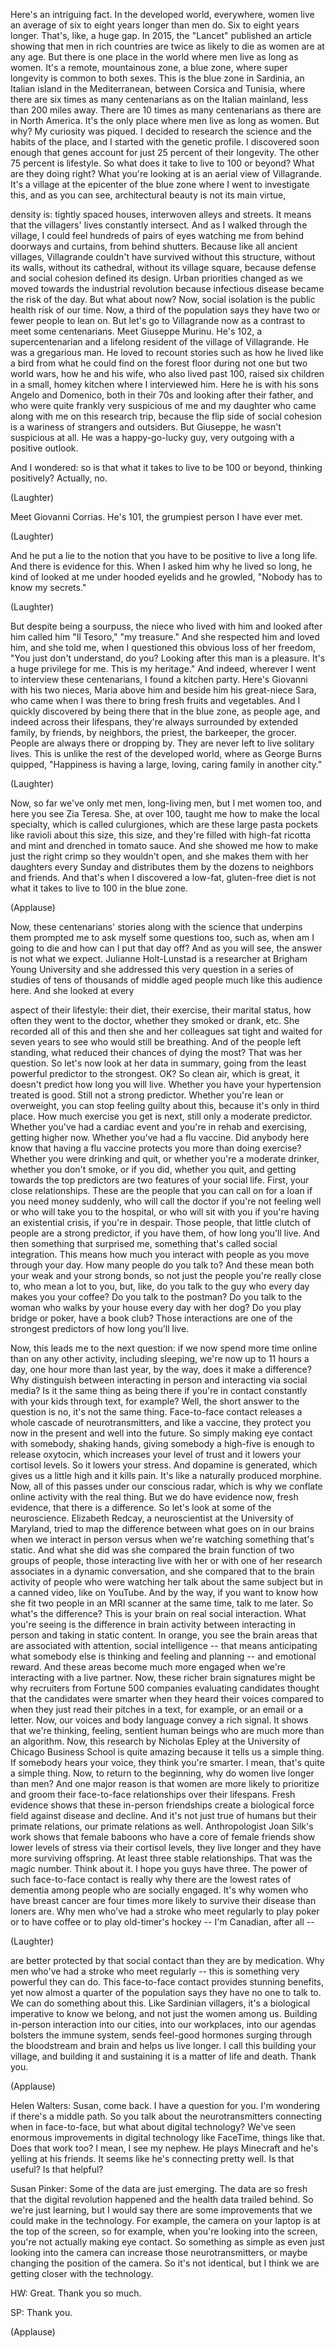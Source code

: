 
Here&#39;s an intriguing fact.
In the developed world,
everywhere, women live an average
of six to eight years longer than men do.
Six to eight years longer.
That&#39;s, like, a huge gap.
In 2015, the &quot;Lancet&quot; published an article
showing that men in rich countries
are twice as likely to die as women are
at any age.
But there is one place in the world
where men live as long as women.
It&#39;s a remote, mountainous zone,
a blue zone,
where super longevity
is common to both sexes.
This is the blue zone in Sardinia,
an Italian island in the Mediterranean,
between Corsica and Tunisia,
where there are six times
as many centenarians
as on the Italian mainland,
less than 200 miles away.
There are 10 times as many centenarians
as there are in North America.
It&#39;s the only place
where men live as long as women.
But why?
My curiosity was piqued.
I decided to research the science
and the habits of the place,
and I started with the genetic profile.
I discovered soon enough
that genes account for just
25 percent of their longevity.
The other 75 percent is lifestyle.
So what does it take
to live to 100 or beyond?
What are they doing right?
What you&#39;re looking at
is an aerial view of Villagrande.
It&#39;s a village at the epicenter
of the blue zone
where I went to investigate this,
and as you can see, architectural beauty
is not its main virtue,

density is:
tightly spaced houses,
interwoven alleys and streets.
It means that the villagers&#39; lives
constantly intersect.
And as I walked through the village,
I could feel hundreds
of pairs of eyes watching me
from behind doorways and curtains,
from behind shutters.
Because like all ancient villages,
Villagrande couldn&#39;t have survived
without this structure,
without its walls, without its cathedral,
without its village square,
because defense and social cohesion
defined its design.
Urban priorities changed as we moved
towards the industrial revolution
because infectious disease
became the risk of the day.
But what about now?
Now, social isolation
is the public health risk of our time.
Now, a third of the population says
they have two or fewer people to lean on.
But let&#39;s go to Villagrande
now as a contrast
to meet some centenarians.
Meet Giuseppe Murinu.
He&#39;s 102, a supercentenarian
and a lifelong resident
of the village of Villagrande.
He was a gregarious man.
He loved to recount stories
such as how he lived like a bird
from what he could find
on the forest floor
during not one but two world wars,
how he and his wife,
who also lived past 100,
raised six children
in a small, homey kitchen
where I interviewed him.
Here he is with his sons
Angelo and Domenico,
both in their 70s
and looking after their father,
and who were quite frankly
very suspicious of me and my daughter
who came along with me
on this research trip,
because the flip side of social cohesion
is a wariness of strangers and outsiders.
But Giuseppe, he wasn&#39;t suspicious at all.
He was a happy-go-lucky guy,
very outgoing with a positive outlook.

And I wondered: so is that what it takes
to live to be 100 or beyond,
thinking positively?
Actually, no.

(Laughter)

Meet Giovanni Corrias. He&#39;s 101,
the grumpiest person I have ever met.

(Laughter)

And he put a lie to the notion
that you have to be positive
to live a long life.
And there is evidence for this.
When I asked him why he lived so long,
he kind of looked at me
under hooded eyelids and he growled,
&quot;Nobody has to know my secrets.&quot;

(Laughter)

But despite being a sourpuss,
the niece who lived with him
and looked after him
called him &quot;Il Tesoro,&quot; &quot;my treasure.&quot;
And she respected him and loved him,
and she told me, when I questioned
this obvious loss of her freedom,
&quot;You just don&#39;t understand, do you?
Looking after this man is a pleasure.
It&#39;s a huge privilege for me.
This is my heritage.&quot;
And indeed, wherever I went
to interview these centenarians,
I found a kitchen party.
Here&#39;s Giovanni with his two nieces,
Maria above him
and beside him his great-niece Sara,
who came when I was there
to bring fresh fruits and vegetables.
And I quickly discovered by being there
that in the blue zone, as people age,
and indeed across their lifespans,
they&#39;re always surrounded
by extended family, by friends,
by neighbors, the priest,
the barkeeper, the grocer.
People are always there or dropping by.
They are never left
to live solitary lives.
This is unlike the rest
of the developed world,
where as George Burns quipped,
&quot;Happiness is having a large,
loving, caring family in another city.&quot;

(Laughter)

Now, so far we&#39;ve only met men,
long-living men, but I met women too,
and here you see Zia Teresa.
She, at over 100, taught me
how to make the local specialty,
which is called culurgiones,
which are these large pasta pockets
like ravioli about this size,
this size,
and they&#39;re filled
with high-fat ricotta and mint
and drenched in tomato sauce.
And she showed me
how to make just the right crimp
so they wouldn&#39;t open,
and she makes them
with her daughters every Sunday
and distributes them
by the dozens to neighbors and friends.
And that&#39;s when I discovered
a low-fat, gluten-free diet
is not what it takes
to live to 100 in the blue zone.

(Applause)

Now, these centenarians&#39; stories
along with the science that underpins them
prompted me to ask myself
some questions too,
such as, when am I going to die
and how can I put that day off?
And as you will see,
the answer is not what we expect.
Julianne Holt-Lunstad is a researcher
at Brigham Young University
and she addressed this very question
in a series of studies
of tens of thousands of middle aged people
much like this audience here.
And she looked at every

aspect of their lifestyle:
their diet, their exercise,
their marital status,
how often they went to the doctor,
whether they smoked or drank, etc.
She recorded all of this
and then she and her colleagues
sat tight and waited for seven years
to see who would still be breathing.
And of the people left standing,
what reduced their chances
of dying the most?
That was her question.
So let&#39;s now look at her data in summary,
going from the least powerful
predictor to the strongest.
OK?
So clean air, which is great,
it doesn&#39;t predict how long you will live.
Whether you have your hypertension treated
is good.
Still not a strong predictor.
Whether you&#39;re lean or overweight,
you can stop feeling guilty about this,
because it&#39;s only in third place.
How much exercise you get is next,
still only a moderate predictor.
Whether you&#39;ve had a cardiac event
and you&#39;re in rehab and exercising,
getting higher now.
Whether you&#39;ve had a flu vaccine.
Did anybody here know
that having a flu vaccine
protects you more than doing exercise?
Whether you were drinking and quit,
or whether you&#39;re a moderate drinker,
whether you don&#39;t smoke,
or if you did, whether you quit,
and getting towards the top predictors
are two features of your social life.
First, your close relationships.
These are the people
that you can call on for a loan
if you need money suddenly,
who will call the doctor
if you&#39;re not feeling well
or who will take you to the hospital,
or who will sit with you
if you&#39;re having an existential crisis,
if you&#39;re in despair.
Those people, that little clutch of people
are a strong predictor, if you have them,
of how long you&#39;ll live.
And then something that surprised me,
something that&#39;s called
social integration.
This means how much
you interact with people
as you move through your day.
How many people do you talk to?
And these mean both
your weak and your strong bonds,
so not just the people
you&#39;re really close to,
who mean a lot to you,
but, like, do you talk to the guy
who every day makes you your coffee?
Do you talk to the postman?
Do you talk to the woman who walks
by your house every day with her dog?
Do you play bridge or poker,
have a book club?
Those interactions
are one of the strongest predictors
of how long you&#39;ll live.

Now, this leads me to the next question:
if we now spend more time online
than on any other activity,
including sleeping,
we&#39;re now up to 11 hours a day,
one hour more than last year, by the way,
does it make a difference?
Why distinguish
between interacting in person
and interacting via social media?
Is it the same thing as being there
if you&#39;re in contact constantly
with your kids through text, for example?
Well, the short answer
to the question is no,
it&#39;s not the same thing.
Face-to-face contact releases
a whole cascade of neurotransmitters,
and like a vaccine,
they protect you now in the present
and well into the future.
So simply making
eye contact with somebody,
shaking hands, giving somebody a high-five
is enough to release oxytocin,
which increases your level of trust
and it lowers your cortisol levels.
So it lowers your stress.
And dopamine is generated,
which gives us a little high
and it kills pain.
It&#39;s like a naturally produced morphine.
Now, all of this passes
under our conscious radar,
which is why we conflate
online activity with the real thing.
But we do have evidence now,
fresh evidence,
that there is a difference.
So let&#39;s look at some of the neuroscience.
Elizabeth Redcay, a neuroscientist
at the University of Maryland,
tried to map the difference
between what goes on in our brains
when we interact in person
versus when we&#39;re watching
something that&#39;s static.
And what she did was
she compared the brain function
of two groups of people,
those interacting live with her
or with one of her research associates
in a dynamic conversation,
and she compared that
to the brain activity of people
who were watching her talk
about the same subject
but in a canned video, like on YouTube.
And by the way, if you want to know
how she fit two people
in an MRI scanner at the same time,
talk to me later.
So what&#39;s the difference?
This is your brain
on real social interaction.
What you&#39;re seeing
is the difference in brain activity
between interacting in person
and taking in static content.
In orange, you see the brain areas
that are associated with attention,
social intelligence --
that means anticipating
what somebody else is thinking
and feeling and planning --
and emotional reward.
And these areas become much more engaged
when we&#39;re interacting
with a live partner.
Now, these richer brain signatures
might be why recruiters
from Fortune 500 companies
evaluating candidates
thought that the candidates were smarter
when they heard their voices
compared to when they just
read their pitches in a text, for example,
or an email or a letter.
Now, our voices and body language
convey a rich signal.
It shows that we&#39;re thinking, feeling,
sentient human beings
who are much more than an algorithm.
Now, this research by Nicholas Epley
at the University of Chicago
Business School
is quite amazing because
it tells us a simple thing.
If somebody hears your voice,
they think you&#39;re smarter.
I mean, that&#39;s quite a simple thing.
Now, to return to the beginning,
why do women live longer than men?
And one major reason
is that women are more likely
to prioritize and groom
their face-to-face relationships
over their lifespans.
Fresh evidence shows
that these in-person friendships
create a biological force field
against disease and decline.
And it&#39;s not just true of humans
but their primate relations,
our primate relations as well.
Anthropologist Joan Silk&#39;s work
shows that female baboons
who have a core of female friends
show lower levels of stress
via their cortisol levels,
they live longer and they have
more surviving offspring.
At least three stable relationships.
That was the magic number.
Think about it.
I hope you guys have three.
The power of such face-to-face contact
is really why there are
the lowest rates of dementia
among people who are socially engaged.
It&#39;s why women who have breast cancer
are four times more likely
to survive their disease than loners are.
Why men who&#39;ve had a stroke
who meet regularly to play poker
or to have coffee
or to play old-timer&#39;s hockey --
I&#39;m Canadian, after all --

(Laughter)

are better protected
by that social contact
than they are by medication.
Why men who&#39;ve had a stroke
who meet regularly --
this is something very
powerful they can do.
This face-to-face contact
provides stunning benefits,
yet now almost a quarter of the population
says they have no one to talk to.
We can do something about this.
Like Sardinian villagers,
it&#39;s a biological imperative
to know we belong,
and not just the women among us.
Building in-person interaction
into our cities, into our workplaces,
into our agendas
bolsters the immune system,
sends feel-good hormones
surging through the bloodstream and brain
and helps us live longer.
I call this building your village,
and building it and sustaining it
is a matter of life and death.
Thank you.

(Applause)


Helen Walters: Susan, come back.
I have a question for you.
I&#39;m wondering if there&#39;s a middle path.
So you talk about the neurotransmitters
connecting when in face-to-face,
but what about digital technology?
We&#39;ve seen enormous improvements
in digital technology
like FaceTime, things like that.
Does that work too?
I mean, I see my nephew.
He plays Minecraft
and he&#39;s yelling at his friends.
It seems like he&#39;s connecting pretty well.
Is that useful? Is that helpful?

Susan Pinker: Some of the data
are just emerging.
The data are so fresh
that the digital revolution happened
and the health data trailed behind.
So we&#39;re just learning,
but I would say
there are some improvements
that we could make in the technology.
For example, the camera on your laptop
is at the top of the screen,
so for example, when you&#39;re
looking into the screen,
you&#39;re not actually making eye contact.
So something as simple
as even just looking into the camera
can increase those neurotransmitters,
or maybe changing
the position of the camera.
So it&#39;s not identical, but I think
we are getting closer with the technology.

HW: Great. Thank you so much.

SP: Thank you.

(Applause)

